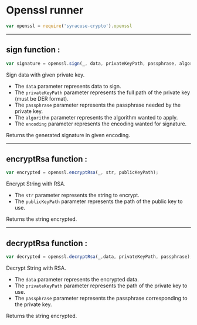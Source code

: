 
# Openssl runner
```javascript
var openssl = require('syracuse-crypto').openssl  
```

-------------
## sign function :
``` javascript
var signature = openssl.sign(_, data, privateKeyPath, passphrase, algorithm, encoding); 
```
Sign data with given private key.  

* The `data` parameter represents data to sign.  
* The `privateKeyPath` parameter represents the full path of the private key (must be DER format).  
* The `passphrase` parameter represents the passphrase needed by the private key.
* The `algorithm` parameter represents the algorithm wanted to apply.
* The `encoding` parameter represents the encoding wanted for signature.

Returns the generated signature in given encoding.  

-------------
## encryptRsa function :
``` javascript
var encrypted = openssl.encryptRsa(_, str, publicKeyPath);  
```
Encrypt String with RSA.  

* The `str` parameter represents the string to encrypt.  
* The `publicKeyPath` parameter represents the path of the public key to use.

Returns the string encrypted.  

-------------
## decryptRsa function :
``` javascript
var decrypted = openssl.decryptRsa(_,data, privateKeyPath, passphrase);  
```
Decrypt String with RSA.  

* The `data` parameter represents the encrypted data.  
* The `privateKeyPath` parameter represents the path of the private key to use.  
* The `passphrase` parameter represents the passphrase corresponding to the private key.  

Returns the string encrypted.  

